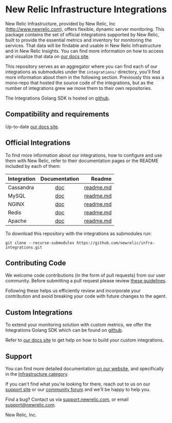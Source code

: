 # New Relic Infrastructure Integrations

New Relic Infrastructure, provided by New Relic, Inc (http://www.newrelic.com),
offers flexible, dynamic server monitoring. This package contains the set of
official integrations supported by New Relic, built to provide the essential
metrics and inventory for monitoring the services. That data will be findable and
usable in New Relic Infrastructure and in New Relic Insights. You can find more
information on how to access and visualize that data on [our docs site](https://docs.newrelic.com/docs/find-use-infrastructure-integration-data).

This repository serves as an aggregator where you can find each of our
integrations as submodules under the `integrations/` directory, you'll find
more information about them in the following section. Previously this was a
mono-repo that hosted the source code of the integrations, but as the number of
integrations grew we move them to their own repositories.

The Integrations Golang SDK is hosted on [github](https://github.com/newrelic/infra-integrations-sdk).

## Compatibility and requirements

Up-to-date [our docs site](https://docs.newrelic.com/docs/compatibility-requirements-infrastructure-integration-sdk).

## Official Integrations

To find more information about our integrations, how to configure and use them
with New Relic, refer to their documentation pages or the README included by
each of them:

| Integration 	| Documentation 																		| Readme  |
| ------------- |:-------------:																		| -----:|
| Cassandra 	| [doc](https://docs.newrelic.com/docs/cassandra-integration-new-relic-infrastructure) 	| [readme.md](https://github.com/newrelic/nri-cassandra/README.md) |
| MySQL 		| [doc](https://docs.newrelic.com/docs/mysql-integration-new-relic-infrastructure) 		| [readme.md](https://github.com/newrelic/nri-mysql/README.md) |
| NGINX 		| [doc](https://docs.newrelic.com/docs/nginx-integration-new-relic-infrastructure) 		| [readme.md](https://github.com/newrelic/nri-nginx/README.md) |
| Redis 		| [doc](https://docs.newrelic.com/docs/redis-integration-new-relic-infrastructure) 		| [readme.md](https://github.com/newrelic/nri-redis/README.md) |
| Apache 		| [doc](https://docs.newrelic.com/docs/apache-integration-new-relic-infrastructure) 	| [readme.md](https://github.com/newrelic/nri-apache/README.md) |

To download this repository with the integrations as submodules run:

```
git clone --recurse-submodules https://github.com/newrelic/infra-integrations.git
```

## Contributing Code

We welcome code contributions (in the form of pull requests) from our user
community. Before submitting a pull request please review [these guidelines](https://github.com/newrelic/infra-integrations/blob/master/CONTRIBUTING.md).

Following these helps us efficiently review and incorporate your contribution
and avoid breaking your code with future changes to the agent.

## Custom Integrations

To extend your monitoring solution with custom metrics, we offer the Integrations
Golang SDK which can be found on [github](https://github.com/newrelic/infra-integrations-sdk).

Refer to [our docs site](https://docs.newrelic.com/docs/infrastructure/integrations-sdk/get-started/intro-infrastructure-integrations-sdk)
to get help on how to build your custom integrations.

## Support

You can find more detailed documentation [on our website](http://newrelic.com/docs),
and specifically in the [Infrastructure category](https://docs.newrelic.com/docs/infrastructure).

If you can't find what you're looking for there, reach out to us on our [support
site](http://support.newrelic.com/) or our [community forum](http://forum.newrelic.com)
and we'll be happy to help you.

Find a bug? Contact us via [support.newrelic.com](http://support.newrelic.com/),
or email support@newrelic.com.

New Relic, Inc.
